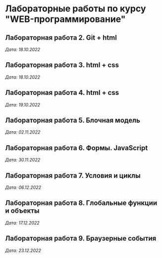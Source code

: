 # Лабораторные работы по курсу "WEB-программирование"

## Лабораторная работа 2. Git + html

*Дата: 18.10.2022*

## Лабораторная работа 3. html + css

*Дата: 18.10.2022*

## Лабораторная работа 4. html + css

*Дата: 19.10.2022*

## Лабораторная работа 5. Блочная модель

*Дата: 02.11.2022*

## Лабораторная работа 6. Формы. JavaScript

*Дата: 30.11.2022*

## Лабораторная работа 7. Условия и циклы

*Дата: 06.12.2022*

## Лабораторная работа 8. Глобальные функции и объекты

*Дата: 17.12.2022*

## Лабораторная работа 9. Браузерные события

*Дата: 23.12.2022*
